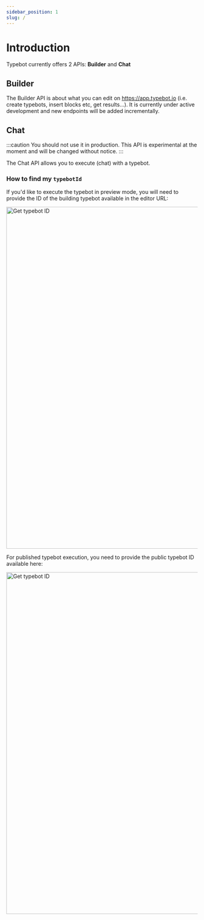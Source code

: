 ```yaml
---
sidebar_position: 1
slug: /
---
```


# Introduction

Typebot currently offers 2 APIs: **Builder** and **Chat**

## Builder

The Builder API is about what you can edit on https://app.typebot.io (i.e. create typebots, insert blocks etc, get results...). It is currently under active development and new endpoints will be added incrementally.

## Chat

:::caution
You should not use it in production. This API is experimental at the moment and will be changed without notice.
:::

The Chat API allows you to execute (chat) with a typebot.

### How to find my `typebotId`

If you'd like to execute the typebot in preview mode, you will need to provide the ID of the building typebot available in the editor URL:

<img
  src="/img/api/typebotId.png"
  width="900"
  alt="Get typebot ID"
/>

For published typebot execution, you need to provide the public typebot ID available here:

<img
  src="/img/api/publicId.png"
  width="900"
  alt="Get typebot ID"
/>
